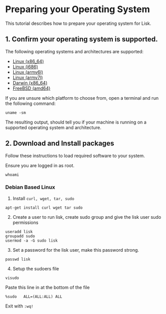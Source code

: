 
# Preparing your Operating System

This tutorial describes how to prepare your operating system for Lisk.

## 1. Confirm your operating system is supported.

The following operating systems and architectures are supported:

- [Linux (x86_64)](#linux-x86_64-)
- [Linux (i686)](#linux-i686-)
- [Linux (armv6l)](#linux-armv6l-)
- [Linux (armv7l)](#linux-armv7l-)
- [Darwin (x86_64)](#darwin-x86_64-)
- [FreeBSD (amd64)](#freebsd-amd64-)

If you are unsure which platform to choose from, open a terminal and run the following command:

```text
uname -sm
```

The resulting output, should tell you if your machine is running on a supported operating system and architecture.

## 2. Download and Install packages

Follow these instructions to load required software to your system.

Ensure you are logged in as root.

```text
whoami
```


### Debian Based Linux

1. Install `curl, wget, tar, sudo`

  ```text
  apt-get install curl wget tar sudo
  ```

2. Create a user to run lisk, create sudo group and give the lisk user sudo permissions

  ```text
  useradd lisk
  groupadd sudo
  usermod -a -G sudo lisk
  ```

3. Set a password for the lisk user, make this password strong.

  ```text
  passwd lisk
  ```

4. Setup the sudoers file

  ```text
  visudo
  ```
  
  Paste this line in at the bottom of the file
  ```text
  %sudo   ALL=(ALL:ALL) ALL
  ```
  
  Exit with `:wq!`

  
